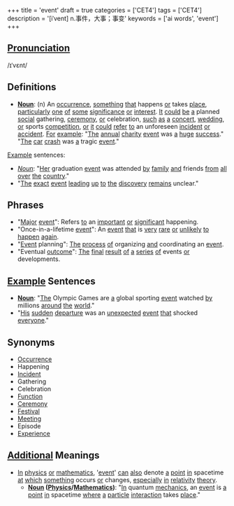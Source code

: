 +++
title = 'event'
draft = true
categories = ['CET4']
tags = ['CET4']
description = '[iˈvent] n.事件，大事；事变'
keywords = ['ai words', 'event']
+++

## [Pronunciation](/en/post/pronunciation/)
/ɪˈvɛnt/

## Definitions
- **[Noun](/en/post/noun/)**: (n) An [occurrence](/en/post/occurrence/), [something](/en/post/something/) [that](/en/post/that/) happens [or](/en/post/or/) takes [place](/en/post/place/), [particularly](/en/post/particularly/) [one](/en/post/one/) [of](/en/post/of/) [some](/en/post/some/) [significance](/en/post/significance/) [or](/en/post/or/) [interest](/en/post/interest/). [It](/en/post/it/) [could](/en/post/could/) [be](/en/post/be/) [a](/en/post/a/) planned [social](/en/post/social/) gathering, [ceremony](/en/post/ceremony/), [or](/en/post/or/) celebration, [such](/en/post/such/) [as](/en/post/as/) [a](/en/post/a/) [concert](/en/post/concert/), [wedding](/en/post/wedding/), [or](/en/post/or/) sports [competition](/en/post/competition/), [or](/en/post/or/) [it](/en/post/it/) [could](/en/post/could/) [refer](/en/post/refer/) [to](/en/post/to/) an unforeseen [incident](/en/post/incident/) [or](/en/post/or/) [accident](/en/post/accident/). [For](/en/post/for/) [example](/en/post/example/): "[The](/en/post/the/) [annual](/en/post/annual/) [charity](/en/post/charity/) [event](/en/post/event/) was [a](/en/post/a/) [huge](/en/post/huge/) [success](/en/post/success/)." "[The](/en/post/the/) [car](/en/post/car/) [crash](/en/post/crash/) was [a](/en/post/a/) tragic [event](/en/post/event/)."

[Example](/en/post/example/) sentences:
- *[Noun](/en/post/noun/)*: "[Her](/en/post/her/) graduation [event](/en/post/event/) was attended [by](/en/post/by/) [family](/en/post/family/) [and](/en/post/and/) friends [from](/en/post/from/) [all](/en/post/all/) [over](/en/post/over/) [the](/en/post/the/) [country](/en/post/country/)."
- "[The](/en/post/the/) [exact](/en/post/exact/) [event](/en/post/event/) [leading](/en/post/leading/) [up](/en/post/up/) [to](/en/post/to/) [the](/en/post/the/) [discovery](/en/post/discovery/) [remains](/en/post/remains/) unclear."

## Phrases
- "[Major](/en/post/major/) [event](/en/post/event/)": Refers [to](/en/post/to/) an [important](/en/post/important/) [or](/en/post/or/) [significant](/en/post/significant/) happening.
- "Once-in-a-lifetime [event](/en/post/event/)": An [event](/en/post/event/) [that](/en/post/that/) is [very](/en/post/very/) [rare](/en/post/rare/) [or](/en/post/or/) [unlikely](/en/post/unlikely/) [to](/en/post/to/) [happen](/en/post/happen/) [again](/en/post/again/).
- "[Event](/en/post/event/) planning": [The](/en/post/the/) [process](/en/post/process/) [of](/en/post/of/) organizing [and](/en/post/and/) coordinating an [event](/en/post/event/).
- "Eventual [outcome](/en/post/outcome/)": [The](/en/post/the/) [final](/en/post/final/) [result](/en/post/result/) [of](/en/post/of/) [a](/en/post/a/) [series](/en/post/series/) [of](/en/post/of/) events [or](/en/post/or/) developments.

## [Example](/en/post/example/) Sentences
- **[Noun](/en/post/noun/)**: "[The](/en/post/the/) Olympic Games are [a](/en/post/a/) global sporting [event](/en/post/event/) watched [by](/en/post/by/) millions [around](/en/post/around/) [the](/en/post/the/) [world](/en/post/world/)."
- "[His](/en/post/his/) [sudden](/en/post/sudden/) [departure](/en/post/departure/) was an [unexpected](/en/post/unexpected/) [event](/en/post/event/) [that](/en/post/that/) shocked [everyone](/en/post/everyone/)."

## Synonyms
- [Occurrence](/en/post/occurrence/)
- Happening
- [Incident](/en/post/incident/)
- Gathering
- Celebration
- [Function](/en/post/function/)
- [Ceremony](/en/post/ceremony/)
- [Festival](/en/post/festival/)
- [Meeting](/en/post/meeting/)
- Episode
- [Experience](/en/post/experience/)

## [Additional](/en/post/additional/) Meanings
- [In](/en/post/in/) [physics](/en/post/physics/) [or](/en/post/or/) [mathematics](/en/post/mathematics/), '[event](/en/post/event/)' [can](/en/post/can/) [also](/en/post/also/) denote [a](/en/post/a/) [point](/en/post/point/) [in](/en/post/in/) spacetime [at](/en/post/at/) [which](/en/post/which/) [something](/en/post/something/) occurs [or](/en/post/or/) changes, [especially](/en/post/especially/) [in](/en/post/in/) [relativity](/en/post/relativity/) [theory](/en/post/theory/).
  - **[Noun](/en/post/noun/) ([Physics](/en/post/physics/)/[Mathematics](/en/post/mathematics/))**: "[In](/en/post/in/) quantum [mechanics](/en/post/mechanics/), an [event](/en/post/event/) is [a](/en/post/a/) [point](/en/post/point/) [in](/en/post/in/) spacetime [where](/en/post/where/) [a](/en/post/a/) [particle](/en/post/particle/) [interaction](/en/post/interaction/) takes [place](/en/post/place/)."
